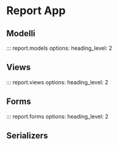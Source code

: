 # Report App

## Modelli

::: report.models
    options:
      heading_level: 2

## Views

::: report.views
    options:
      heading_level: 2

## Forms 

::: report.forms
    options:
      heading_level: 2

## Serializers 

<!-- ::: report.serializers
    options:
      heading_level: 2 -->
